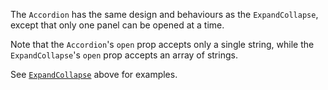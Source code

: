 The `Accordion` has the same design and behaviours as the `ExpandCollapse`, except that only one panel can be opened at
a time.

Note that the `Accordion`'s `open` prop accepts only a single string, while the `ExpandCollapse`'s `open` prop accepts an
array of strings.

See [`ExpandCollapse`](#expandcollapse) above for examples.
